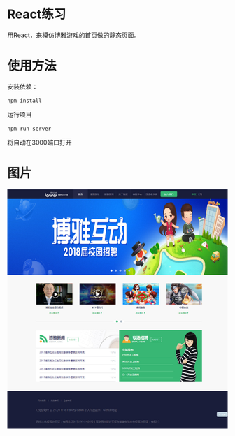 # React练习
用React，来模仿博雅游戏的首页做的静态页面。
# 使用方法
安装依赖：
```
npm install
```
运行项目
```
npm run server
```
将自动在3000端口打开
# 图片
![Image text](images/index.jpg)





